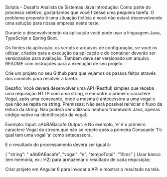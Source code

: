Solutis - Desafio Analista de Sistemas Java
Introdução:
Como parte do processo seletivo, gostaríamos que você fizesse uma pequena tarefa. O problema proposto é uma situação fictícia e você não estará desenvolvendo uma solução para nossa empresa neste teste.

Durante o desenvolvimento da aplicação você pode usar a linguagem Java, TypeScript e Spring Boot.

Os fontes da aplicação, os scripts e arquivos de configuração, se você os utilizar, criados para a execução da aplicação e do container deverão ser versionados para avaliação. Também deve ser versionado um arquivo README com instruções para a execução de seu projeto.

Crie um projeto no seu Github para que vejamos os passos feitos através dos commits para resolver a tarefa.

Desafio:
Você deverá desenvolver uma API (Restful) simples que receba uma requisição HTTP com uma string, e encontre o primeiro caractere Vogal, após uma consoante, onde a mesma é antecessora a uma vogal e que não se repita na string. Premissas: Não será possível reiniciar o fluxo da leitura da string. Não poderá ser utilizado nenhum framework Java, apenas código nativo na identificação da vogal.

Exemplo: Input: aAbBABacafe Output: e No exemplo, ‘e’ é o primeiro caractere Vogal da stream que não se repete após a primeira Consoante ‘f’o qual tem uma vogal ‘a’ como antecessora.

E o resultado do processamento deverá ser igual á:

{
"string": " aAbBABacafe",
"vogal": "e",
"tempoTotal": "10ms"
}
Usar banco (em memória, ex.: H2) para armazenar o resultado de cada requisição;

Criar projeto em Angular 6 para invocar a API e mostrar o resultado na tela.